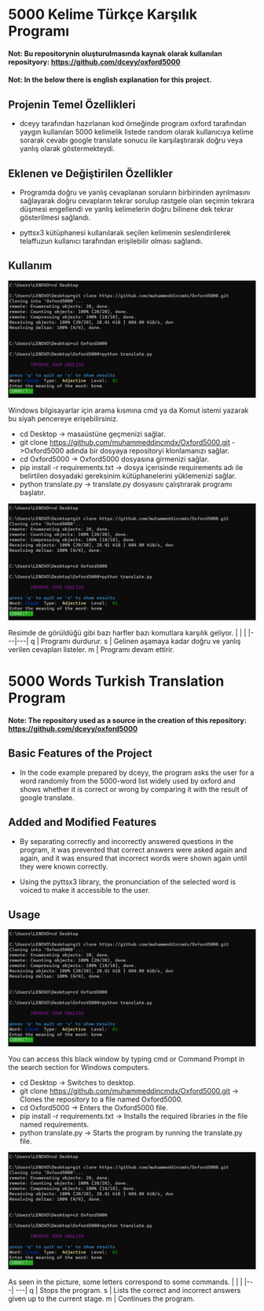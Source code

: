 # 5000 Kelime Türkçe Karşılık Programı 


#### Not: Bu repositorynin oluşturulmasında kaynak olarak kullanılan reposityory: https://github.com/dceyy/oxford5000

#### Not: In the below there is english explanation for this project.



Projenin Temel Özellikleri
---

* dceyy tarafından hazırlanan kod örneğinde program oxford tarafından yaygın kullanılan 5000 kelimelik listede random olarak kullanıcıya kelime sorarak cevabı google translate sonucu ile karşılaştırarak doğru veya yanlış olarak göstermekteydi.


Eklenen ve Değiştirilen Özellikler
---
 
* Programda doğru ve yanlış cevaplanan soruların birbirinden ayrılmasını sağlayarak doğru cevapların tekrar sorulup rastgele olan seçimin tekrara düşmesi engellendi ve yanlış kelimelerin doğru bilinene dek tekrar gösterilmesi sağlandı.

* pyttsx3 kütüphanesi kullanılarak seçilen kelimenin seslendirilerek telaffuzun kullanıcı tarafından erişilebilir olması sağlandı.

Kullanım
---


![](1.png)



Windows bilgisayarlar için arama kısmına cmd ya da Komut istemi yazarak bu siyah pencereye erişebilirsiniz.


* cd Desktop -> masaüstüne geçmenizi sağlar.
* git clone https://github.com/muhammeddincmdx/Oxford5000.git ->Oxford5000 adında bir dosyaya repositoryi klonlamanızı sağlar.
* cd Oxford5000 -> Oxford5000 dosyasına girmenizi sağlar.
* pip install -r requirements.txt -> dosya içerisinde requirements adı ile belirtilen dosyadaki gereksinim kütüphanelerini yüklemenizi sağlar.
* python translate.py -> translate.py dosyasını çalıştırarak programı başlatır.



![](2.png)

Resimde de görüldüğü gibi bazı harfler bazı komutlara karşılık geliyor.
|  |   |
|---|---|
q | Programı durdurur.
s | Gelinen aşamaya kadar doğru ve yanlış verilen cevapları listeler.
m | Programı devam ettirir.



# 5000 Words Turkish Translation Program


#### Note: The repository used as a source in the creation of this repository: https://github.com/dceyy/oxford5000



Basic Features of the Project
---

* In the code example prepared by dceyy, the program asks the user for a word randomly from the 5000-word list widely used by oxford and shows whether it is correct or wrong by comparing it with the result of google translate.


Added and Modified Features
---
 
* By separating correctly and incorrectly answered questions in the program, it was prevented that correct answers were asked again and again, and it was ensured that incorrect words were shown again until they were known correctly.

* Using the pyttsx3 library, the pronunciation of the selected word is voiced to make it accessible to the user.

Usage
---


![](1.png)



You can access this black window by typing cmd or Command Prompt in the search section for Windows computers.


* cd Desktop -> Switches to desktop.
* git clone https://github.com/muhammeddincmdx/Oxford5000.git -> Clones the repository to a file named Oxford5000.
* cd Oxford5000 -> Enters the Oxford5000 file.
* pip install -r requirements.txt -> Installs the required libraries in the file named requirements.
* python translate.py -> Starts the program by running the translate.py file.



![](2.png)

As seen in the picture, some letters correspond to some commands.
| | |
|---| ---|
q | Stops the program.
s | Lists the correct and incorrect answers given up to the current stage.
m | Continues the program.
